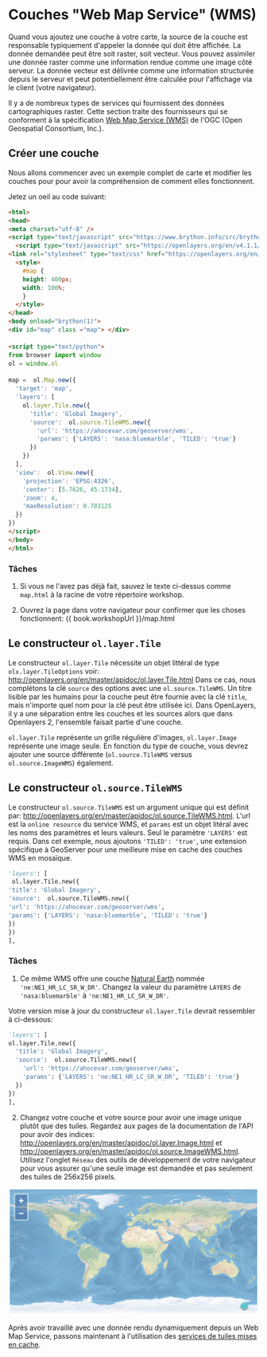 # Couches "Web Map Service" (WMS)

Quand vous ajoutez une couche à votre carte, la source de la couche est responsable typiquement d'appeler la donnée qui doit être affichée. La donnée demandée peut être soit raster, soit vecteur. Vous pouvez assimiler une donnée raster comme une information rendue comme une image côté serveur. La donnée vecteur est délivrée comme une information structurée depuis le serveur et peut potentiellement être calculée pour l'affichage via le client (votre navigateur).

Il y a  de nombreux types de services qui fournissent des données cartographiques raster. Cette section traite des fournisseurs qui se conforment à la spécification [Web Map Service (WMS)](http://www.opengeospatial.org/standards/wms) de l'OGC (Open Geospatial Consortium, Inc.).

## Créer une couche

Nous allons commencer avec un exemple complet de carte et modifier les couches pour pour avoir la compréhension de comment elles fonctionnent.

Jetez un oeil au code suivant:

```html
<html>
<head>
<meta charset="utf-8" />
<script type="text/javascript" src="https://www.brython.info/src/brython.js"></script>
  <script type="text/javascript" src="https://openlayers.org/en/v4.1.1/build/ol.js"></script>
<link rel="stylesheet" type="text/css" href="https://openlayers.org/en/v4.1.1/css/ol.css">
  <style>
    #map {
    height: 400px;
    width: 100%;
    }
  </style>
</head>
<body onload="brython(1)">
<div id="map" class ="map"> </div>

<script type="text/python">
from browser import window
ol = window.ol

map =  ol.Map.new({
  'target': 'map',
  'layers': [
    ol.layer.Tile.new({
      'title': 'Global Imagery',
      'source':  ol.source.TileWMS.new({
        'url': 'https://ahocevar.com/geoserver/wms',
        'params': {'LAYERS': 'nasa:bluemarble', 'TILED': 'true'}
      })
    })
  ],
  'view':  ol.View.new({
    'projection': 'EPSG:4326',
    'center': [5.7626, 45.1734],
    'zoom': 4,
    'maxResolution': 0.703125
  })
})
</script>
</body>
</html>
```

### Tâches

1. Si vous ne l'avez pas déjà fait, sauvez le texte ci-dessus comme `map.html` à la racine de votre répertoire workshop.

1. Ouvrez la page dans votre navigateur pour confirmer que les choses fonctionnent: {{ book.workshopUrl }}/map.html

## Le constructeur `ol.layer.Tile`

Le constructeur `ol.layer.Tile` nécessite un objet littéral de type `olx.layer.TileOptions` voir: http://openlayers.org/en/master/apidoc/ol.layer.Tile.html
Dans ce cas, nous complétons la clé `source` des options avec une `ol.source.TileWMS`.
Un titre lisible par les humains pour la couche peut être fournie avec la clé `title`, mais n'importe quel nom pour la clé peut être utilisée ici.
Dans OpenLayers, il y a une séparation entre les couches et les sources alors que dans Openlayers 2, l'ensemble faisait partie d'une couche.

`ol.layer.Tile` représente un grille régulière d'images, `ol.layer.Image` représente une image seule. En fonction du type de couche, vous devrez ajouter une source différente (`ol.source.TileWMS` versus `ol.source.ImageWMS`) également.

## Le constructeur `ol.source.TileWMS`

Le constructeur `ol.source.TileWMS` est un argument unique qui est définit par: http://openlayers.org/en/master/apidoc/ol.source.TileWMS.html.
L'url est la `online resource` du service WMS, et `params` est un objet litéral avec les noms des paramètres et leurs valeurs. Seul le paramètre `'LAYERS'` est requis. Dans cet exemple, nous ajoutons `'TILED': 'true'`, une extension spécifique à GeoServer pour une meilleure mise en cache des couches WMS en mosaïque.

```python
'layers': [
 ol.layer.Tile.new({
'title': 'Global Imagery',
'source':  ol.source.TileWMS.new({
'url': 'https://ahocevar.com/geoserver/wms',
'params': {'LAYERS': 'nasa:bluemarble', 'TILED': 'true'}
})
})
],
```

### Tâches

1. Ce même WMS offre une couche [Natural Earth](http://www.naturalearthdata.com/) nommée `'ne:NE1_HR_LC_SR_W_DR'`. Changez la valeur du paramètre `LAYERS` de `'nasa:bluemarble'` à `'ne:NE1_HR_LC_SR_W_DR'`.

  Votre version mise à jour du constructeur `ol.layer.Tile` devrait ressembler à ci-dessous:

  ```python
'layers': [
  ol.layer.Tile.new({
    'title': 'Global Imagery',
    'source':  ol.source.TileWMS.new({
      'url': 'https://ahocevar.com/geoserver/wms',
      'params': {'LAYERS': 'ne:NE1_HR_LC_SR_W_DR', 'TILED': 'true'}
    })
  })
],
  ```

2. Changez votre couche et votre source pour avoir une image unique plutôt que des tuiles. Regardez aux pages de la documentation de l'API pour avoir des indices: http://openlayers.org/en/master/apidoc/ol.layer.Image.html et http://openlayers.org/en/master/apidoc/ol.source.ImageWMS.html. Utilisez l'onglet `Réseau` des outils de développement de votre navigateur pour vous assurer qu'une seule image est demandée et pas seulement des tuiles de 256x256 pixels.

  ![Un WMS comme source image](wms1.png)

Après avoir travaillé avec une donnée rendu dynamiquement depuis un Web Map Service, passons maintenant à l'utilisation des [services de tuiles mises en cache](cached.md).
